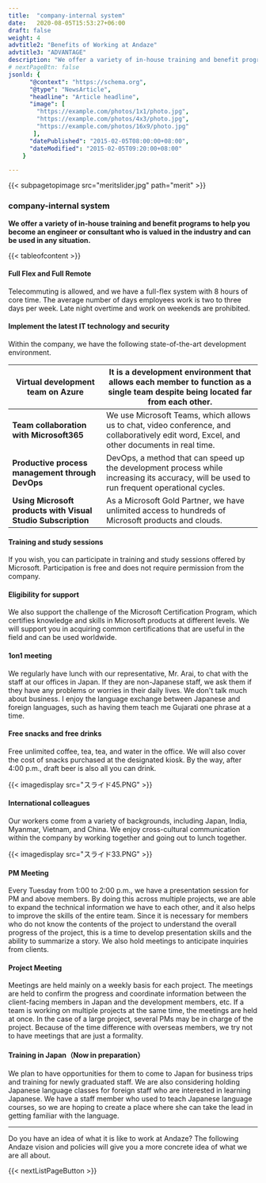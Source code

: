 ```yaml
---
title:  "company-internal system"
date:   2020-08-05T15:53:27+06:00
draft: false
weight: 4
advtitle2: "Benefits of Working at Andaze"
advtitle3: "ADVANTAGE"
description: "We offer a variety of in-house training and benefit programs to help you become an engineer or consultant who is valued in the industry and can be used in any situation."
# nextPageBtn: false
jsonld: {
      "@context": "https://schema.org",
      "@type": "NewsArticle",
      "headline": "Article headline",
      "image": [
        "https://example.com/photos/1x1/photo.jpg",
        "https://example.com/photos/4x3/photo.jpg",
        "https://example.com/photos/16x9/photo.jpg"
       ],
      "datePublished": "2015-02-05T08:00:00+08:00",
      "dateModified": "2015-02-05T09:20:00+08:00"
    }

---
```


{{< subpagetopimage src="meritslider.jpg" path="merit" >}}

### company-internal system

**We offer a variety of in-house training and benefit programs to help you become an engineer or consultant who is valued in the industry and can be used in any situation.**

{{< tableofcontent >}}

#### Full Flex and Full Remote

Telecommuting is allowed, and we have a full-flex system with 8 hours of core time. The average number of days employees work is two to three days per week. Late night overtime and work on weekends are prohibited.

#### Implement the latest IT technology and security

Within the company, we have the following state-of-the-art development environment.

<div class='table-width'>

|**Virtual development team on Azure**|It is a development environment that allows each member to function as a single team despite being located far from each other.|
|---|---|
|**Team collaboration with Microsoft365**|We use Microsoft Teams, which allows us to chat, video conference, and collaboratively edit word, Excel, and other documents in real time.|
|**Productive process management through DevOps**|DevOps, a method that can speed up the development process while increasing its accuracy, will be used to run frequent operational cycles.|
|**Using Microsoft products with Visual Studio Subscription**|As a Microsoft Gold Partner, we have unlimited access to hundreds of Microsoft products and clouds.|

</div>

#### Training and study sessions

If you wish, you can participate in training and study sessions offered by Microsoft. Participation is free and does not require permission from the company.

#### Eligibility for support

We also support the challenge of the Microsoft Certification Program, which certifies knowledge and skills in Microsoft products at different levels. We will support you in acquiring common certifications that are useful in the field and can be used worldwide.

#### 1on1 meeting

We regularly have lunch with our representative, Mr. Arai, to chat with the staff at our offices in Japan. If they are non-Japanese staff, we ask them if they have any problems or worries in their daily lives. We don't talk much about business. I enjoy the language exchange between Japanese and foreign languages, such as having them teach me Gujarati one phrase at a time.

#### Free snacks and free drinks

Free unlimited coffee, tea, tea, and water in the office. We will also cover the cost of snacks purchased at the designated kiosk. By the way, after 4:00 p.m., draft beer is also all you can drink.

{{< imagedisplay  src="スライド45.PNG"  >}}

#### International colleagues

Our workers come from a variety of backgrounds, including Japan, India, Myanmar, Vietnam, and China. We enjoy cross-cultural communication within the company by working together and going out to lunch together.

{{< imagedisplay  src="スライド33.PNG"  >}}

#### PM Meeting

Every Tuesday from 1:00 to 2:00 p.m., we have a presentation session for PM and above members. By doing this across multiple projects, we are able to expand the technical information we have to each other, and it also helps to improve the skills of the entire team. Since it is necessary for members who do not know the contents of the project to understand the overall progress of the project, this is a time to develop presentation skills and the ability to summarize a story. We also hold meetings to anticipate inquiries from clients.

#### Project Meeting

Meetings are held mainly on a weekly basis for each project. The meetings are held to confirm the progress and coordinate information between the client-facing members in Japan and the development members, etc. If a team is working on multiple projects at the same time, the meetings are held at once. In the case of a large project, several PMs may be in charge of the project. Because of the time difference with overseas members, we try not to have meetings that are just a formality.

#### Training in Japan（Now in preparation）

We plan to have opportunities for them to come to Japan for business trips and training for newly graduated staff. We are also considering holding Japanese language classes for foreign staff who are interested in learning Japanese. We have a staff member who used to teach Japanese language courses, so we are hoping to create a place where she can take the lead in getting familiar with the language.

---

Do you have an idea of what it is like to work at Andaze? The following Andaze vision and policies will give you a more concrete idea of what we are all about.

{{< nextListPageButton >}}
